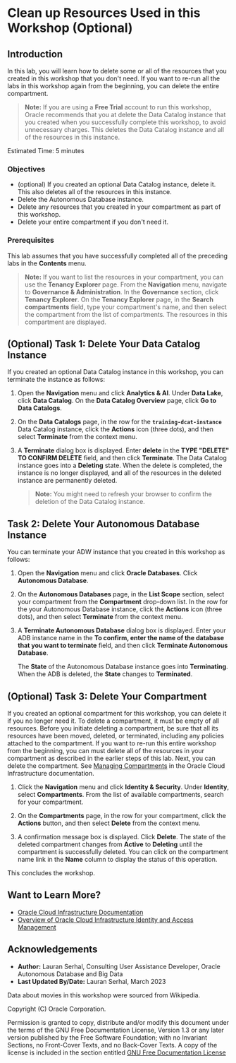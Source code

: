 # Clean up Resources Used in this Workshop (Optional)

## Introduction

In this lab, you will learn how to delete some or all of the resources that you created in this workshop that you don't need. If you want to re-run all the labs in this workshop again from the beginning, you can delete the entire compartment.

> **Note:**
If you are using a **Free Trial** account to run this workshop, Oracle recommends that you at delete the Data Catalog instance that you created when you successfully complete this workshop, to avoid unnecessary charges. This deletes the Data Catalog instance and all of the resources in this instance.

Estimated Time: 5 minutes

### Objectives

* (optional) If you created an optional Data Catalog instance, delete it. This also deletes all of the resources in this instance.
* Delete the Autonomous Database instance.
* Delete any resources that you created in your compartment as part of this workshop.
* Delete your entire compartment if you don't need it.

### Prerequisites
This lab assumes that you have successfully completed all of the preceding labs in the **Contents** menu.

> **Note:**
If you want to list the resources in your compartment, you can use the **Tenancy Explorer** page. From the **Navigation** menu, navigate to **Governance & Administration**. In the  **Governance** section, click **Tenancy Explorer**. On the **Tenancy Explorer** page, in the **Search compartments** field, type your compartment's name, and then select the compartment from the list of compartments. The resources in this compartment are displayed.

## (Optional) Task 1: Delete Your Data Catalog Instance

If you created an optional Data Catalog instance in this workshop, you can terminate the instance as follows:

1. Open the **Navigation** menu and click **Analytics & AI**. Under **Data Lake**, click **Data Catalog**. On the **Data Catalog Overview** page, click **Go to Data Catalogs**.

2. On the **Data Catalogs** page, in the row for the **`training-dcat-instance`** Data Catalog instance, click the **Actions** icon (three dots), and then select **Terminate** from the context menu.

3. A **Terminate** dialog box is displayed. Enter **delete** in the **TYPE "DELETE" TO CONFIRM DELETE** field, and then click **Terminate**. The Data Catalog instance goes into a **Deleting** state. When the delete is completed, the instance is no longer displayed, and all of the resources in the deleted instance are permanently deleted.

    >**Note:** You might need to refresh your browser to confirm the deletion of the Data Catalog instance.

## Task 2: Delete Your Autonomous Database Instance

You can terminate your ADW instance that you created in this workshop as follows:

1. Open the **Navigation** menu and click **Oracle Databases**. Click **Autonomous Database**.

2. On the **Autonomous Databases** page, in the **List Scope** section, select your compartment from the **Compartment** drop-down list. In the row for the your Autonomous Database instance, click the **Actions** icon (three dots), and then select **Terminate** from the context menu.

3. A **Terminate Autonomous Database** dialog box is displayed. Enter your ADB instance name in the **To confirm, enter the name of the database that you want to terminate** field, and then click **Terminate Autonomous Database**.

    The **State** of the Autonomous Database instance goes into **Terminating**. When the ADB is deleted, the **State** changes to **Terminated**.

## (Optional) Task 3: Delete Your Compartment

If you created an optional compartment for this workshop, you can delete it if you no longer need it. To delete a compartment, it must be empty of all resources. Before you initiate deleting a compartment, be sure that all its resources have been moved, deleted, or terminated, including any policies attached to the compartment. If you want to re-run this entire workshop from the beginning, you can must delete all of the resources in your compartment as described in the earlier steps of this lab. Next, you can delete the compartment. See [Managing Compartments](https://docs.oracle.com/en-us/iaas/Content/Identity/Tasks/managingcompartments.htm) in the Oracle Cloud Infrastructure documentation.

1. Click the **Navigation** menu and click **Identity & Security**. Under **Identity**, select **Compartments**. From the list of available compartments, search for your compartment.

2. On the **Compartments** page, in the row for your compartment, click the **Actions** button, and then select **Delete** from the context menu.

3. A confirmation message box is displayed. Click **Delete**. The state of the deleted compartment changes from **Active** to **Deleting** until the compartment is successfully deleted. You can click on the compartment name link in the **Name** column to display the status of this operation.

This concludes the workshop.

## Want to Learn More?

* [Oracle Cloud Infrastructure Documentation](https://docs.cloud.oracle.com/en-us/iaas/Content/GSG/Concepts/baremetalintro.htm)
* [Overview of Oracle Cloud Infrastructure Identity and Access Management](https://docs.cloud.oracle.com/en-us/iaas/Content/Identity/Concepts/overview.htm)

## Acknowledgements

* **Author:** Lauran Serhal, Consulting User Assistance Developer, Oracle Autonomous Database and Big Data
* **Last Updated By/Date:** Lauran Serhal, March 2023

Data about movies in this workshop were sourced from Wikipedia.

Copyright (C) Oracle Corporation.

Permission is granted to copy, distribute and/or modify this document under the terms of the GNU Free Documentation License, Version 1.3 or any later version published by the Free Software Foundation; with no Invariant Sections, no Front-Cover Texts, and no Back-Cover Texts. A copy of the license is included in the section entitled [GNU Free Documentation License](https://oracle.github.io/learning-library/data-management-library/autonomous-database/shared/adb-15-minutes/introduction/files/gnu-free-documentation-license.txt)
